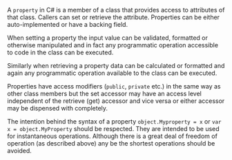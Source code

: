 A `property` in C# is a member of a class that provides access to attributes of that class.
Callers can set or retrieve the attribute.  Properties can be either auto-implemented or
have a backing field.  

When setting a property the input value can be validated, formatted
or otherwise manipulated and in fact any programmatic operation accessible to code in the
class can be executed.  

Similarly when retrieving a property data can be calculated or formatted and again
any programmatic operation available to the class can be executed.

Properties have access modifiers (`public`, `private` etc.) in the same way as other
class members but the set accessor may have an access level independent of the retrieve (get)
accessor and vice versa or either accessor may be dispensed with completely.

The intention behind the syntax of a property `object.Myproperty = x` or `var x = object.MyProperty`
should be respected.  They are intended to be used for instantaneous operations.  Although
there is a great deal of freedom of operation (as described above) any be the shortest
operations should be avoided.
